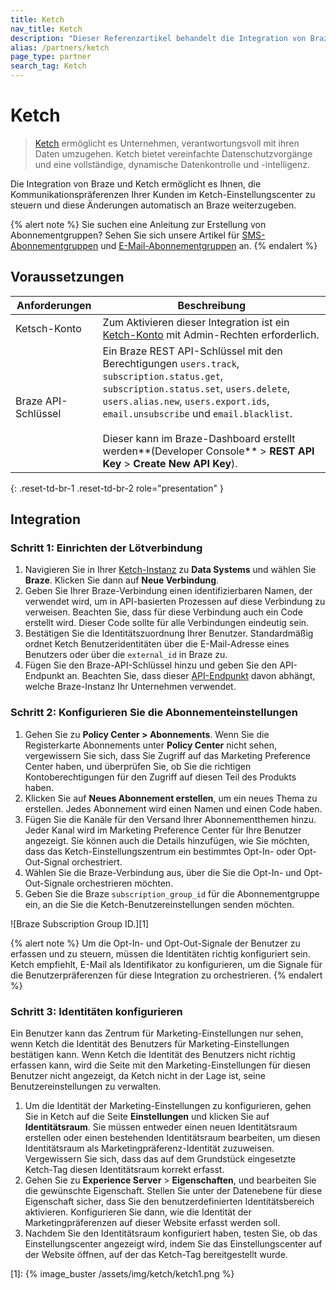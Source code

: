 ```yaml
---
title: Ketch
nav_title: Ketch
description: "Dieser Referenzartikel behandelt die Integration von Braze und Ketch. Ketch bietet vereinfachte Datenschutzvorgänge und eine vollständige, dynamische Datenkontrolle und -intelligenz."
alias: /partners/ketch
page_type: partner
search_tag: Ketch
---
```


# Ketch

> [Ketch](https://www.ketch.com) ermöglicht es Unternehmen, verantwortungsvoll mit ihren Daten umzugehen. Ketch bietet vereinfachte Datenschutzvorgänge und eine vollständige, dynamische Datenkontrolle und -intelligenz. 

Die Integration von Braze und Ketch ermöglicht es Ihnen, die Kommunikationspräferenzen Ihrer Kunden im Ketch-Einstellungscenter zu steuern und diese Änderungen automatisch an Braze weiterzugeben. 

{% alert note %}
Sie suchen eine Anleitung zur Erstellung von Abonnementgruppen? Sehen Sie sich unsere Artikel für <a href='/docs/user_guide/message_building_by_channel/sms/sms_subscription_group//'>SMS-Abonnementgruppen</a> und <a href='/docs/user_guide/message_building_by_channel/email/managing_user_subscriptions/'>E-Mail-Abonnementgruppen</a> an.
{% endalert %}

## Voraussetzungen

| Anforderungen | Beschreibung |
|---|---|
| Ketsch-Konto | Zum Aktivieren dieser Integration ist ein [Ketch-Konto](https://www.ketch.com) mit Admin-Rechten erforderlich. |
| Braze API-Schlüssel | Ein Braze REST API-Schlüssel mit den Berechtigungen `users.track`, `subscription.status.get`, `subscription.status.set`, `users.delete`, `users.alias.new`, `users.export.ids`, `email.unsubscribe` und `email.blacklist`. <br><br> Dieser kann im Braze-Dashboard erstellt werden**(Developer Console** > **REST API Key** > **Create New API Key**). |
{: .reset-td-br-1 .reset-td-br-2 role="presentation" }

## Integration

### Schritt 1: Einrichten der Lötverbindung

1. Navigieren Sie in Ihrer [Ketch-Instanz](https://app.ketch.com) zu **Data Systems** und wählen Sie **Braze**. Klicken Sie dann auf **Neue Verbindung**.
2. Geben Sie Ihrer Braze-Verbindung einen identifizierbaren Namen, der verwendet wird, um in API-basierten Prozessen auf diese Verbindung zu verweisen. Beachten Sie, dass für diese Verbindung auch ein Code erstellt wird. Dieser Code sollte für alle Verbindungen eindeutig sein.
3. Bestätigen Sie die Identitätszuordnung Ihrer Benutzer. Standardmäßig ordnet Ketch Benutzeridentitäten über die E-Mail-Adresse eines Benutzers oder über die `external_id` in Braze zu.
4. Fügen Sie den Braze-API-Schlüssel hinzu und geben Sie den API-Endpunkt an. Beachten Sie, dass dieser [API-Endpunkt](https://www.braze.com/docs/api/basics/#endpoints) davon abhängt, welche Braze-Instanz Ihr Unternehmen verwendet.

### Schritt 2: Konfigurieren Sie die Abonnementeinstellungen

1. Gehen Sie zu **Policy Center > Abonnements**. Wenn Sie die Registerkarte Abonnements unter **Policy Center** nicht sehen, vergewissern Sie sich, dass Sie Zugriff auf das Marketing Preference Center haben, und überprüfen Sie, ob Sie die richtigen Kontoberechtigungen für den Zugriff auf diesen Teil des Produkts haben.
2. Klicken Sie auf **Neues Abonnement erstellen**, um ein neues Thema zu erstellen. Jedes Abonnement wird einen Namen und einen Code haben.
3. Fügen Sie die Kanäle für den Versand Ihrer Abonnementthemen hinzu. Jeder Kanal wird im Marketing Preference Center für Ihre Benutzer angezeigt. Sie können auch die Details hinzufügen, wie Sie möchten, dass das Ketch-Einstellungszentrum ein bestimmtes Opt-In- oder Opt-Out-Signal orchestriert.
4. Wählen Sie die Braze-Verbindung aus, über die Sie die Opt-In- und Opt-Out-Signale orchestrieren möchten.
5. Geben Sie die Braze `subscription_group_id` für die Abonnementgruppe ein, an die Sie die Ketch-Benutzereinstellungen senden möchten.

![Braze Subscription Group ID.][1]

{% alert note %}
Um die Opt-In- und Opt-Out-Signale der Benutzer zu erfassen und zu steuern, müssen die Identitäten richtig konfiguriert sein. Ketch empfiehlt, E-Mail als Identifikator zu konfigurieren, um die Signale für die Benutzerpräferenzen für diese Integration zu orchestrieren.
{% endalert %}


### Schritt 3: Identitäten konfigurieren

Ein Benutzer kann das Zentrum für Marketing-Einstellungen nur sehen, wenn Ketch die Identität des Benutzers für Marketing-Einstellungen bestätigen kann. Wenn Ketch die Identität des Benutzers nicht richtig erfassen kann, wird die Seite mit den Marketing-Einstellungen für diesen Benutzer nicht angezeigt, da Ketch nicht in der Lage ist, seine Benutzereinstellungen zu verwalten.

1. Um die Identität der Marketing-Einstellungen zu konfigurieren, gehen Sie in Ketch auf die Seite **Einstellungen** und klicken Sie auf **Identitätsraum**. Sie müssen entweder einen neuen Identitätsraum erstellen oder einen bestehenden Identitätsraum bearbeiten, um diesen Identitätsraum als Marketingpräferenz-Identität zuzuweisen. Vergewissern Sie sich, dass das auf dem Grundstück eingesetzte Ketch-Tag diesen Identitätsraum korrekt erfasst.
2. Gehen Sie zu **Experience Server** > **Eigenschaften**, und bearbeiten Sie die gewünschte Eigenschaft. Stellen Sie unter der Datenebene für diese Eigenschaft sicher, dass Sie den benutzerdefinierten Identitätsbereich aktivieren. Konfigurieren Sie dann, wie die Identität der Marketingpräferenzen auf dieser Website erfasst werden soll.
3. Nachdem Sie den Identitätsraum konfiguriert haben, testen Sie, ob das Einstellungscenter angezeigt wird, indem Sie das Einstellungscenter auf der Website öffnen, auf der das Ketch-Tag bereitgestellt wurde.


[1]: {% image_buster /assets/img/ketch/ketch1.png %}